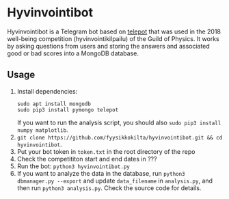 # Hyvinvointibot

Hyvinvointibot is a Telegram bot based on [telepot](https://telepot.readthedocs.io/en/latest/) that was used in the 2018 well-being competition (hyvinvointikilpailu) of the Guild of Physics.
It works by asking questions from users and storing the answers and associated good or bad scores into a MongoDB database.

## Usage
1. Install dependencies:
    ```
    sudo apt install mongodb
    sudo pip3 install pymongo telepot
    ```
    If you want to run the analysis script, you should also `sudo pip3 install numpy matplotlib`.
1. `git clone https://github.com/fyysikkokilta/hyvinvointibot.git && cd hyvinvointibot`.
1. Put your bot token in `token.txt` in the root directory of the repo
1. Check the competititon start and end dates in ???
1. Run the bot: `python3 hyvinvointibot.py`
1. If you want to analyze the data in the database, run `python3 dbmanager.py --export` and update `data_filename` in `analysis.py`, and then run `python3 analysis.py`. Check the source code for details.
